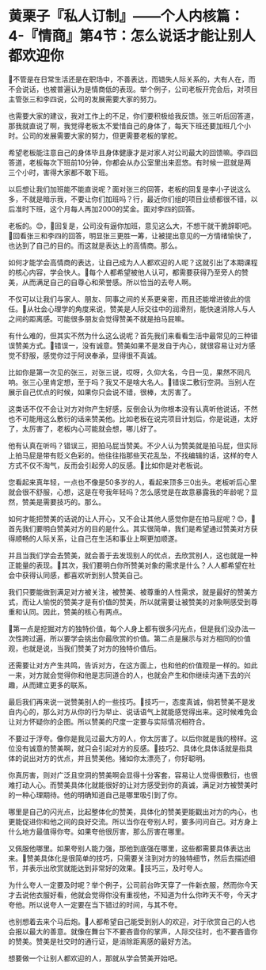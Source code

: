 # 黄栗子『私人订制』——个人内核篇：4-『情商』第4节：怎么说话才能让别人都欢迎你

🎼不管是在日常生活还是在职场中，不善表达，而错失人际关系的，大有人在，而不会说话，也被普遍认为是情商低的表现。举个例子，公司老板开完会后，对项目主管张三和李四说，公司的发展需要大家的努力。

也需要大家的建议，我对工作上的不足，你们要积极给我反馈。张三听后回答道，那我就直说了啊，我觉得老板太不爱惜自己的身体了，每天下班还要加班几个小时。公司的发展需要大家的努力，但更需要老板的掌舵。

希望老板能注意自己的身体毕且身体健康才是对家人对公司最大的回馈嘛。李四回答道，老板每次下班前10分钟，你都会从办公室里出来逛悠。有时候一逛就是两三个小时，害得大家都不敢下班。

以后想让我们加班能不能直说呢？面对张三的回答，老板的回复是李小子说这么多，不就是暗示我，不要让你们加班吗？行，最近你们组的项目业绩都很不错，以后准时下班，这个月每人再加2000的奖金。面对李四的回答。

老板的。😊，🎼回复是，公司没有逼你加班，意见这么大，不想干就干脆辞职吧。🎼回看张三和李四的回答，明显张三更胜一筹，让被提出意见的一方情绪愉快了，也达到了自己的目的。而这就是表达上的高情商。那么。

如何才能学会高情商的表达，让自己成为人人都欢迎的人呢？这就引出了本期课程的核心内容，学会快人。🎼每个人都希望被他人认可，都需要获得乃至旁人的赞美，从而满足自己的自尊心和荣誉感。所以恰当的去夸人啊。

不仅可以让我们与家人、朋友、同事之间的关系更亲密，而且还能增进彼此的信任。🎼从社会心理学的角度来说，赞美是人际交往中的润滑剂，能快速消除人与人之间的距离感。可能很多朋友会觉得赞美不就是拍马屁嘛。

有什么难的，但其实不然为什么这么说呢？首先我们来看看生活中最常见的三种错误赞美方式。🎼错误一，没有诚意。赞美如果不是发自于内心，就很容易让对方感觉不舒服，感觉你过于阿谀奉承，显得很不真诚。

比如你是第一次见的张三，对张三说，哎呀，久仰大名，今日一见，果然不同凡响。张三心里肯定想，至于吗？我又不是啥大名人。🎼错误二敷衍空洞。当别人在展示自己优点的时候，如果你只会说不错，很棒，太厉害了。

这类话不仅不会让对方对你产生好感，反倒会认为你根本没有认真听他说话，不然也不可能用这么敷衍的话来赞美他。比如老板在说完项目计划后，你是说道，太好了，太厉害了，老板内心可能就会想，哪儿好了。

他有认真在听吗？错误三，把拍马屁当赞美。不少人认为赞美就是拍马屁，但实际上拍马屁是带有贬义色彩的。他往往指那些天花乱坠，不找编辑的话，这样的夸人方式不仅不淘气，反而会引起旁人的反感。🎼比如你是对老板说。

您看起来真年轻，一点也不像是50多岁的人，看起来顶多三0出头。老板听后心里就会很不舒服，心想，这是在夸我年轻吗？怎么感觉是在故意暴露我的年龄呢？显然，赞美是需要技巧的。那么。

如何才能把赞美的话说的让人开心，又不会让其他人感觉你是在拍马屁呢？😊，🎼首先我们要明白赞美对方的目的是什么。其实很简单，我们是希望通过赞美对方获得顺畅的人际关系，让自己在生活和事业上啊更加顺遂。

并且当我们学会去赞美，就会善于去发现别人的优点，去欣赏别人，这也就是一种正能量的表现。🎼其次，我们要明白你所赞美对象的需求是什么？人人都希望在社会中获得认同感，都喜欢听到别人赞美自己。

我们只要能做到满足对方被关注，被赞美、被尊重的人性需求，就是最好的赞美方式，而让人愉悦的赞美才是有价值的赞美，所以就需要让被赞美的对象啊感受到尊重和认同。因此，赞美的核心有两点。

🎼第一点是挖掘对方的独特价值，每个人身上都有很多闪光点，但是我们没办法一次性跨过遍，所以要学会挑出你最欣赏的价值。第二点是展示与对方相同的价值观，也就是说，当我们赞美了对方的独特价值后。

还需要让对方产生共鸣，告诉对方，在这方面上，也和他的价值观是一样的。如此一来，对方就会觉得你和他是志同道合的人，也就会产生和你继续沟通下去的兴趣，从而建立更多的联系。

最后我们再来说一说赞美别人的一些技巧。🎼技巧一，态度真诚，倘若赞美不是发自内心的，那么对方从你的行为举止、说话语气上就能感觉得出来。这时候难免会让对方怀疑你的企图。所以赞美的尺度一定要与实际情况相符合。

不要过于浮夸。像你是我见过最大方的人，你太厉害了。以后你就是我的榜样。这位没有诚意的赞美啊，就只会引起对方的反感。🎼技巧2、具体化具体话就是指具体的说出对方的优点，并且赞美他。猪如你太漂亮了，你好聪明。

你真厉害，则对广泛且空洞的赞美啊会显得十分客套，容易让人觉得很敷衍，也很难打动人心。而赞美具体化就能很好的让对方感受到你的真诚，满足对方被赞美时的一种心理期待。他的明确知道自己是哪里吸引到了你。

哪里是自己的闪光点，比起整体化的赞美，具体化的赞美更能戳出对方的内心，也更能促进你和他之间的良好交流。所以当你在夸别人时，要多问问自己。对方身上什么地方最值得你夸。如果夸他很厉害，那么厉害在哪里。

又佩服他哪里。如果夸别人能力强，那他到底强在哪里，这些都需要具体表达出来。🎼赞美具体化是很简单的技巧，只需要关注到对方的独特细节，然后去描述细节，并表示出欣赏就能达到非常好的效果。🎼技巧三，及时夸人。

为什么夸人一定要及时呢？举个例子，公司前台昨天穿了一件新衣服，然而你今天才去说他衣服好看，他就会觉得你没有重视他，不知道为什么你昨天不夸，今天才夸他。所以说夸人一定要在当下错过的时间，与其不夸。

也别想着去来个马后炮。🎼人都希望自己能受到别人的欢迎，对于欣赏自己的人也会报以最大的善意。就像在舞台下不要吝啬你的掌声，人际交往时，也不要吝啬你的赞美。赞美是社交时的通行证，是消除距离感的最好方法。

想要做一个让别人都欢迎的人，那就从学会赞美开始吧。